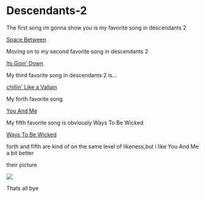 # Descendants-2
<html>
  <body>
    <p>The first song im gonna show you is my favorite song in descendants 2</p>
      <p><a href=https://www.youtube.com/watch?v=NalipNz4e3g>Space Between</a>
        <p>Moving on to my second favorite song in descendants 2</p>
          <p><a href=https://www.youtube.com/watch?v=4Vv-zcAoer8>Its Goin' Down</a></p>
            <p>My third favorite song in descendants 2 is...</p>
              <p> <a href=https://www.youtube.com/watch?v=tSDcbucrWmw>chillin' Like a Vallain</a> </p>
                <p>My forth favorite song</p>
                 <p><a href=https://www.youtube.com/watch?v=Q0kuJ3lPnPY>You And Me</a>
              <p>My fifth favorite song is obviously Ways To Be Wicked</p>
            <p><a href=https://www.youtube.com/watch?v=lX6g_cm2rM4>Ways To Be Wicked</a></p>
        <p>forth and fifth are kind of on the same level of likeness,but i like You And Me a bit better</p>
      <p>their picture</p>
    <p><img src=http://www.heyuguys.com/images/2017/05/Descendents-2-Group.jpg></p>
<p>Thats all bye</p>
</body>
</html>

